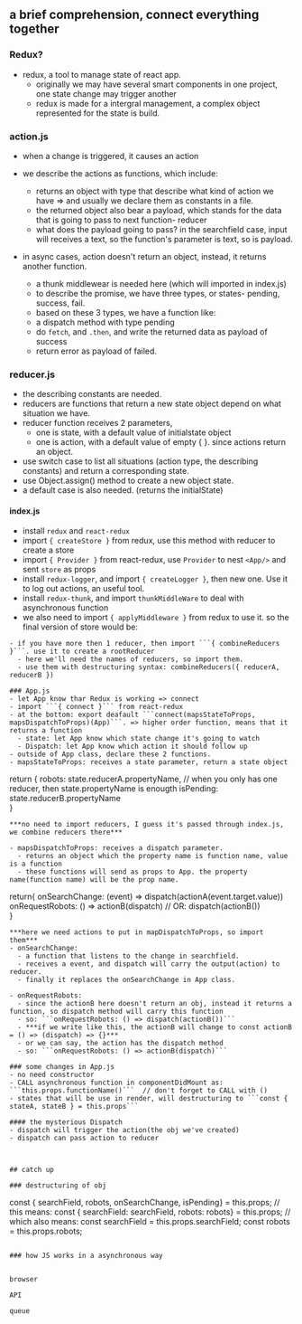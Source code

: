 
## a brief comprehension, connect everything together

### Redux?
- redux, a tool to manage state of react app. 
  - originally we may have several smart components in one project, one state change may trigger another
  - redux is made for a intergral management, a complex object represented for the state is build.

### action.js
- when a change is triggered, it causes an action
- we describe the actions as functions, which include:
  - returns an object with type that describe what kind of action we have => and usually we declare them as constants in a file.
  - the returned object also bear a payload, which stands for the data that is going to pass to next function- reducer
  - what does the payload going to pass? in the searchfield case, input will receives a text, so the function's parameter is text, so is payload.

- in async cases, action doesn't return an object, instead, it returns another function.
  - a thunk middlewear is needed here (which will imported in index.js)
  - to describe the promise, we have three types, or states- pending, success, fail.
  - based on these 3 types, we have a function like: 
  - a dispatch method with type pending
  - do ```fetch```, and ```.then```, and write the returned data as payload of success
  - return error as payload of failed.
  
### reducer.js
- the describing constants are needed.
- reducers are functions that return a new state object depend on what situation we have.
- reducer function receives 2 parameters, 
  - one is state, with a default value of initialstate object
  - one is action, with a default value of empty {  }. since actions return an object.
- use switch case to list all situations (action type, the describing constants) and return a corresponding state.
- use Object.assign() method to create a new object state.
- a default case is also needed. (returns the initialState)


#### index.js
- install ```redux``` and ```react-redux```
- import ```{ createStore }``` from redux, use this method with reducer to create a store
- import ```{ Provider }``` from react-redux, use ```Provider``` to nest ```<App/>``` and sent ```store``` as props  
- install ```redux-logger```, and import ```{ createLogger }```, then new one. Use it to log out actions, an useful tool.
- install ```redux-thunk```, and import ```thunkMiddleWare``` to deal with asynchronous function
- we also need to import ```{ applyMiddleware }``` from redux to use it. so the final version of store would be:
```const store = createStore(rootReducer, applyMiddlewear(thunkMiddleware, logger))
- if you have more then 1 reducer, then import ```{ combineReducers }```. use it to create a rootReducer
  - here we'll need the names of reducers, so import them.
  - use them with destructuring syntax: combineReducers({ reducerA, reducerB })

### App.js 
- let App know thar Redux is working => connect
- import ```{ connect }``` from react-redux
- at the bottom: export deafault ```connect(mapsStateToProps, mapsDispatchToProps)(App)```. => higher order function, means that it returns a function
  - state: let App know which state change it's going to watch
  - Dispatch: let App know which action it should follow up
- outside of App class, declare these 2 functions.
- mapsStateToProps: receives a state parameter, return a state object
```
return {
	robots: state.reducerA.propertyName,        // when you only has one reducer, then state.propertyName is enougth
	isPending: state.reducerB.propertyName      
  }
```
***no need to import reducers, I guess it's passed through index.js, we combine reducers there***

- mapsDispatchToProps: receives a dispatch parameter.
  - returns an object which the property name is function name, value is a function
  - these functions will send as props to App. the property name(function name) will be the prop name. 
```
return{
	onSearchChange: (event) => dispatch(actionA(event.target.value)) 
	onRequestRobots: () => actionB(dispatch) // OR: dispatch(actionB())  
}
```
***here we need actions to put in mapDispatchToProps, so import them***
- onSearchChange: 
  - a function that listens to the change in searchfield.
  - receives a event, and dispatch will carry the output(action) to reducer.
  - finally it replaces the onSearchChange in App class.
  
- onRequestRobots:
  - since the actionB here doesn't return an obj, instead it returns a function, so dispatch method will carry this function
  - so: ```onRequestRobots: () => dispatch(actionB())```
  - ***if we write like this, the actionB will change to const actionB = () => (dispatch) => {}***
  - or we can say, the action has the dispatch method
  - so: ```onRequestRobots: () => actionB(dispatch)```

### some changes in App.js
- no need constructor
- CALL asynchronous function in componentDidMount as: ```this.props.functionName()```  // don't forget to CALL with () 
- states that will be use in render, will destructuring to ```const { stateA, stateB } = this.props```

#### the mysterious Dispatch
- dispatch will trigger the action(the obj we've created)
- dispatch can pass action to reducer



## catch up

### destructuring of obj
```
const { searchField, robots, onSearchChange, isPending} = this.props;
// this means:
const { searchField: searchField, robots: robots} = this.props;
// which also means:
const searchField = this.props.searchField;
const robots = this.props.robots;
```

### how JS works in a asynchronous way


browser

API

queue



